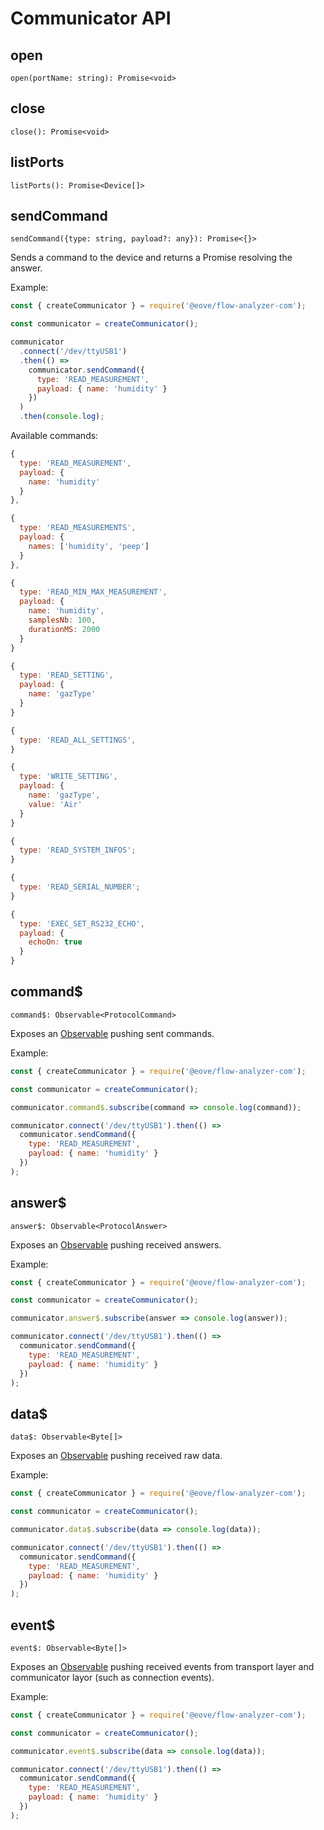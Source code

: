# Communicator API

## open

`open(portName: string): Promise<void>`

## close

`close(): Promise<void>`

## listPorts

`listPorts(): Promise<Device[]>`

## sendCommand

`sendCommand({type: string, payload?: any}): Promise<{}>`

Sends a command to the device and returns a Promise resolving the answer.

Example:

```javascript
const { createCommunicator } = require('@eove/flow-analyzer-com');

const communicator = createCommunicator();

communicator
  .connect('/dev/ttyUSB1')
  .then(() =>
    communicator.sendCommand({
      type: 'READ_MEASUREMENT',
      payload: { name: 'humidity' }
    })
  )
  .then(console.log);
```

Available commands:

```javascript
{
  type: 'READ_MEASUREMENT',
  payload: {
    name: 'humidity'
  }
},
```

```javascript
{
  type: 'READ_MEASUREMENTS',
  payload: {
    names: ['humidity', 'peep']
  }
},
```

```javascript
{
  type: 'READ_MIN_MAX_MEASUREMENT',
  payload: {
    name: 'humidity',
    samplesNb: 100,
    durationMS: 2000
  }
}
```

```javascript
{
  type: 'READ_SETTING',
  payload: {
    name: 'gazType'
  }
}
```

```javascript
{
  type: 'READ_ALL_SETTINGS',
}
```

```javascript
{ 
  type: 'WRITE_SETTING',
  payload: {
    name: 'gazType',
    value: 'Air'
  }
}
```

```javascript
{
  type: 'READ_SYSTEM_INFOS';
}
```

```javascript
{
  type: 'READ_SERIAL_NUMBER';
}
```

```javascript
{
  type: 'EXEC_SET_RS232_ECHO',
  payload: {
    echoOn: true
  }
}
```

## command\$

`command$: Observable<ProtocolCommand>`

Exposes an [Observable](http://reactivex.io/documentation/observable.html) pushing sent commands.

Example:

```javascript
const { createCommunicator } = require('@eove/flow-analyzer-com');

const communicator = createCommunicator();

communicator.command$.subscribe(command => console.log(command));

communicator.connect('/dev/ttyUSB1').then(() =>
  communicator.sendCommand({
    type: 'READ_MEASUREMENT',
    payload: { name: 'humidity' }
  })
);
```

## answer\$

`answer$: Observable<ProtocolAnswer>`

Exposes an [Observable](http://reactivex.io/documentation/observable.html) pushing received answers.

Example:

```javascript
const { createCommunicator } = require('@eove/flow-analyzer-com');

const communicator = createCommunicator();

communicator.answer$.subscribe(answer => console.log(answer));

communicator.connect('/dev/ttyUSB1').then(() =>
  communicator.sendCommand({
    type: 'READ_MEASUREMENT',
    payload: { name: 'humidity' }
  })
);
```

## data\$

`data$: Observable<Byte[]>`

Exposes an [Observable](http://reactivex.io/documentation/observable.html) pushing received raw data.

Example:

```javascript
const { createCommunicator } = require('@eove/flow-analyzer-com');

const communicator = createCommunicator();

communicator.data$.subscribe(data => console.log(data));

communicator.connect('/dev/ttyUSB1').then(() =>
  communicator.sendCommand({
    type: 'READ_MEASUREMENT',
    payload: { name: 'humidity' }
  })
);
```

## event\$

`event$: Observable<Byte[]>`

Exposes an [Observable](http://reactivex.io/documentation/observable.html) pushing received events from transport layer and communicator layor (such as connection events).

Example:

```javascript
const { createCommunicator } = require('@eove/flow-analyzer-com');

const communicator = createCommunicator();

communicator.event$.subscribe(data => console.log(data));

communicator.connect('/dev/ttyUSB1').then(() =>
  communicator.sendCommand({
    type: 'READ_MEASUREMENT',
    payload: { name: 'humidity' }
  })
);
```
